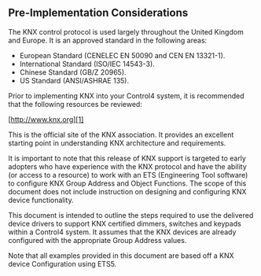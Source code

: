 ## Pre-Implementation Considerations

The KNX control protocol is used largely throughout the United Kingdom and Europe. It is an approved standard in the following areas:

- European Standard (CENELEC EN 50090 and CEN EN 13321-1).
- International Standard (ISO/IEC 14543-3).
- Chinese Standard (GB/Z 20965).
- US Standard (ANSI/ASHRAE 135).

Prior to implementing KNX into your Control4 system, it is recommended that the following resources be reviewed: 

[http://www.knx.org][1]

This is the official site of the KNX association. It provides an excellent starting point in understanding KNX architecture and requirements.

It is important to note that this release of KNX support is targeted to early adopters who have experience with the KNX protocol and have the ability (or access to a resource) to work with an ETS (Engineering Tool software) to configure KNX Group Address and Object Functions. The scope of this document does not include instruction on designing and configuring KNX device functionality. 

This document is intended to outline the steps required to use the delivered device drivers to support KNX certified dimmers, switches and keypads within a Control4 system. It assumes that the KNX devices are already configured with the appropriate Group Address values.

Note that all examples provided in this document are based off a KNX device Configuration using ETS5.

[1]:	[http://www.knx.org]